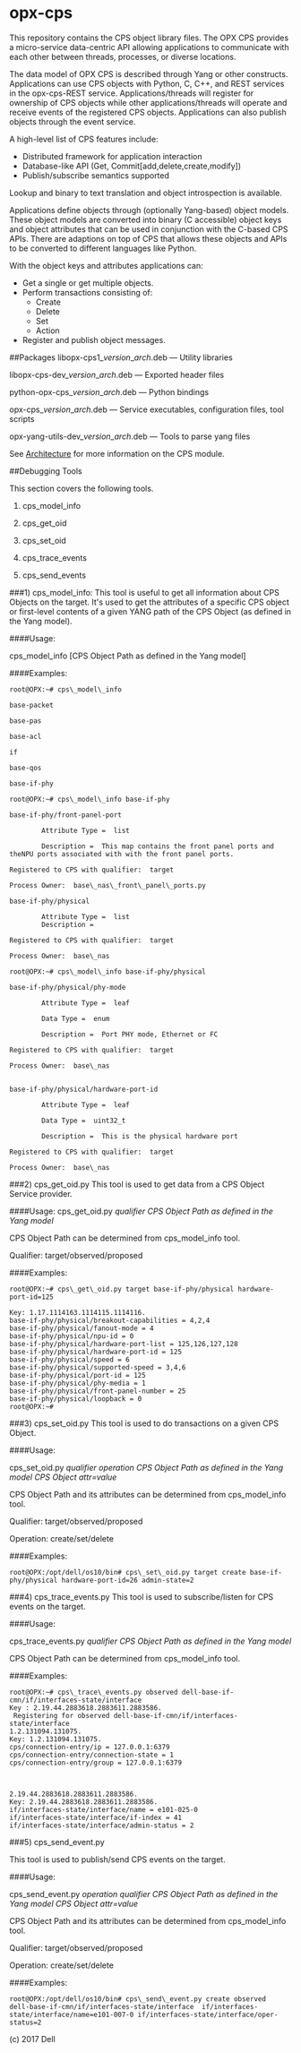 # opx-cps
This repository contains the CPS object library files. The OPX CPS provides a micro-service data-centric API allowing applications to communicate with each other between threads, processes, or diverse locations.

The data model of OPX CPS is described through Yang or other constructs.
Applications can use CPS objects with Python, C, C++, and REST services in the opx-cps-REST service.
Applications/threads will register for ownership of CPS objects while other applications/threads will operate and receive events of the registered CPS objects. Applications can also publish objects through the event service.

A high-level list of CPS features include:
- Distributed framework for application interaction
- Database-like API (Get, Commit[add,delete,create,modify])
- Publish/subscribe semantics supported

Lookup and binary to text translation and object introspection is available.

Applications define objects through (optionally Yang-based) object models. These object models are converted into binary (C accessible) object keys and object attributes that can be used in conjunction with the C-based CPS APIs. There are adaptions on top of CPS that allows these objects and APIs to be converted to different languages like Python.

With the object keys and attributes applications can:
- Get a single or get multiple objects.
- Perform transactions consisting of:
   - Create
   - Delete
   - Set
   - Action
- Register and publish object messages.

##Packages
libopx-cps1\_*version*\_*arch*.deb — Utility libraries

libopx-cps-dev\_*version*\_*arch*.deb — Exported header files

python-opx-cps\_*version*\_*arch*.deb — Python bindings

opx-cps\_*version*\_*arch*.deb — Service executables, configuration files, tool scripts 

opx-yang-utils-dev\_*version*\_*arch*.deb — Tools to parse yang files

See [Architecture](https://github.com/open-switch/opx-docs/wiki/Architecture) for more information on the CPS module.


##Debugging Tools

This section covers the following tools.

1) cps\_model\_info

2) cps\_get\_oid

3) cps\_set\_oid

4) cps\_trace\_events

5) cps\_send\_events



###1) cps\_model\_info: 
This tool is useful to get all information about CPS Objects on the target.
It's used to get the attributes of a specific CPS object or first-level contents of a given YANG path of the CPS Object (as defined in the Yang model).


####Usage:

cps\_model\_info [CPS Object Path as defined in the Yang model]

####Examples:

```
root@OPX:~# cps\_model\_info

base-packet

base-pas

base-acl

if

base-qos

base-if-phy

```

```
root@OPX:~# cps\_model\_info base-if-phy

base-if-phy/front-panel-port

        Attribute Type =  list

        Description =  This map contains the front panel ports and theNPU ports associated with with the front panel ports.

Registered to CPS with qualifier:  target

Process Owner:  base\_nas\_front\_panel\_ports.py

base-if-phy/physical

        Attribute Type =  list
        Description =

Registered to CPS with qualifier:  target

Process Owner:  base\_nas
```

```
root@OPX:~# cps\_model\_info base-if-phy/physical

base-if-phy/physical/phy-mode

        Attribute Type =  leaf

        Data Type =  enum

        Description =  Port PHY mode, Ethernet or FC

Registered to CPS with qualifier:  target

Process Owner:  base\_nas


base-if-phy/physical/hardware-port-id

        Attribute Type =  leaf

        Data Type =  uint32_t

        Description =  This is the physical hardware port

Registered to CPS with qualifier:  target

Process Owner:  base\_nas
```


###2) cps\_get\_oid.py
This tool is used to get data from a CPS Object Service provider.

####Usage:
cps\_get\_oid.py *qualifier* *CPS Object Path as defined in the Yang model*

CPS Object Path can be determined from cps\_model\_info tool.

Qualifier: target/observed/proposed

####Examples:

```
root@OPX:~# cps\_get\_oid.py target base-if-phy/physical hardware-port-id=125

Key: 1.17.1114163.1114115.1114116.
base-if-phy/physical/breakout-capabilities = 4,2,4
base-if-phy/physical/fanout-mode = 4
base-if-phy/physical/npu-id = 0
base-if-phy/physical/hardware-port-list = 125,126,127,128
base-if-phy/physical/hardware-port-id = 125
base-if-phy/physical/speed = 6
base-if-phy/physical/supported-speed = 3,4,6
base-if-phy/physical/port-id = 125
base-if-phy/physical/phy-media = 1
base-if-phy/physical/front-panel-number = 25
base-if-phy/physical/loopback = 0
root@OPX:~#                             
```


###3) cps\_set\_oid.py
This tool is used to do transactions on a given CPS Object.

####Usage:

cps\_set\_oid.py *qualifier* *operation* *CPS Object Path as defined in the Yang model* *CPS Object attr=value*

CPS Object Path and its attributes can be determined from cps\_model\_info tool.

Qualifier: target/observed/proposed

Operation: create/set/delete

####Examples:

```
root@OPX:/opt/dell/os10/bin# cps\_set\_oid.py target create base-if-phy/physical hardware-port-id=26 admin-state=2
```




###4) cps\_trace\_events.py
This tool is used to subscribe/listen for CPS events on the target.

####Usage:

cps\_trace\_events.py *qualifier* *CPS Object Path as defined in the Yang model*

CPS Object Path can be determined from cps\_model\_info tool.

####Examples:

```
root@OPX:~# cps\_trace\_events.py observed dell-base-if-cmn/if/interfaces-state/interface
Key : 2.19.44.2883618.2883611.2883586.
 Registering for observed dell-base-if-cmn/if/interfaces-state/interface
1.2.131094.131075.
Key: 1.2.131094.131075.
cps/connection-entry/ip = 127.0.0.1:6379
cps/connection-entry/connection-state = 1
cps/connection-entry/group = 127.0.0.1:6379



2.19.44.2883618.2883611.2883586.
Key: 2.19.44.2883618.2883611.2883586.
if/interfaces-state/interface/name = e101-025-0
if/interfaces-state/interface/if-index = 41
if/interfaces-state/interface/admin-status = 2
```                                                     


###5) cps\_send\_event.py

This tool is used to publish/send CPS events on the target.

####Usage:

cps\_send\_event.py *operation* *qualifier* *CPS Object Path as defined in the Yang model* *CPS Object attr=value*

CPS Object Path and its attributes can be determined from cps\_model\_info tool.

Qualifier: target/observed/proposed

Operation: create/set/delete


####Examples:

```
root@OPX:/opt/dell/os10/bin# cps\_send\_event.py create observed  dell-base-if-cmn/if/interfaces-state/interface  if/interfaces-state/interface/name=e101-007-0 if/interfaces-state/interface/oper-status=2

```

(c) 2017 Dell
